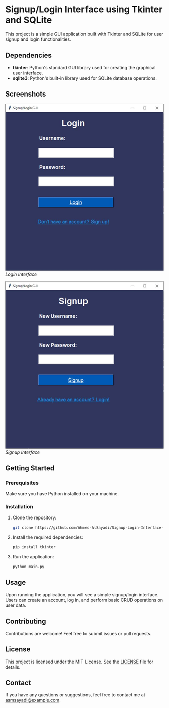 
# Signup/Login Interface using Tkinter and SQLite

This project is a simple GUI application built with Tkinter and SQLite for user signup and login functionalities.

## Dependencies

- **tkinter**: Python's standard GUI library used for creating the graphical user interface.
- **sqlite3**: Python's built-in library used for SQLite database operations.

## Screenshots

![Login Interface](https://github.com/Ahmed-AlSayadi/Signup-Login-Interface-using-Tkinter-and-SQLite/blob/main/images/img1.JPG)
*Login Interface*

![Signup Interface](https://github.com/Ahmed-AlSayadi/Signup-Login-Interface-using-Tkinter-and-SQLite/blob/main/images/img2.JPG)
*Signup Interface*

## Getting Started

### Prerequisites

Make sure you have Python installed on your machine.

### Installation

1. Clone the repository:
   ```bash
   git clone https://github.com/Ahmed-AlSayadi/Signup-Login-Interface-using-Tkinter-and-SQLite.git

   
2. Install the required dependencies:
   ```bash
   pip install tkinter
   ```

3. Run the application:
   ```bash
   python main.py
   ```

## Usage

Upon running the application, you will see a simple signup/login interface. Users can create an account, log in, and perform basic CRUD operations on user data.

## Contributing

Contributions are welcome! Feel free to submit issues or pull requests.

## License

This project is licensed under the MIT License. See the [LICENSE](LICENSE) file for details.

## Contact

If you have any questions or suggestions, feel free to contact me at [asmsayadi@example.com](mailto:asmsayadi@example.com).
```

